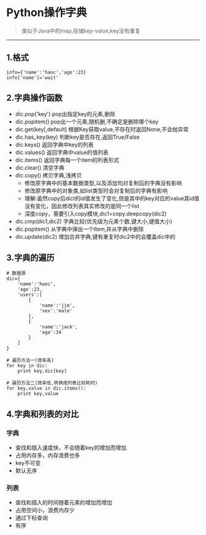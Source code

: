 # Python操作字典

> 类似于Java中的map,存储key-value,key没有重复

---

## 1.格式
	info={'name':'haoc','age':23}
	info['name']='wait'
## 2.字典操作函数
* dic.pop('key')			pop出指定key的元素,删除
* dic.popitem()				pop出一个元素,随机删,不确定是删除哪个key
* dic.get(key[,default]		根据Key获取value,不存在时返回None,不会抛异常
* dic.has_key(key)			判断key是否存在,返回True/False
* dic.keys()				返回字典中key的列表
* dic.values()				返回字典中value的值列表
* dic.items()				返回字典每一个item的列表形式
* dic.clear()				清空字典
* dic.copy()				拷贝字典,浅拷贝
	* 修改原字典中的基本数据类型,以及添加均对复制后的字典没有影响
	* 修改原字典中的对象类,如list类型时会对复制后的字典有影响
	* 理解:虽然copy后dict的id值发生了变化,但是其中的key对应的value其id值没有变化，因此修改列表其实修改的是同一个list
	* 深度copy，需要引入copy模块,dic1=copy.deepcopy(dic2)
* dic.cmp(dic1,dic2)		字典比较(优先级为元素个数,键大小,键值大小)
* dic.popitem()				从字典中弹出一个Item,并从字典中删除
* dic.update(dic2)			增加合并字典,键有重复时dic2中的会覆盖dic中的

## 3.字典的遍历
	# 数据源
	dic={
		'name':'haoc',
		'age':23,
		'users':[
			{
				'name':'jim',
				'sex':'male'
			},
			{
				'name':'jack',
				'age':34
			}
		]
	}

	# 遍历方法一(效率高)
	for key in dic:
		print key,dic[key]

	# 遍历方法二(效率低,转换成列表比较耗时)
	for key,value in dic.items():
		print key,value

## 4.字典和列表的对比

### 字典
* 查找和插入速度快，不会随着key的增加而增加
* 占用内存多，内存浪费也多
* key不可变
* 默认无序

### 列表
* 查找和插入的时间随着元素的增加而增加
* 占用空间小，浪费内存少
* 通过下标查询
* 有序